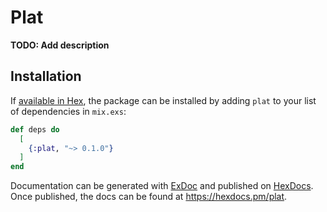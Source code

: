 # Plat

**TODO: Add description**

## Installation

If [available in Hex](https://hex.pm/docs/publish), the package can be installed
by adding `plat` to your list of dependencies in `mix.exs`:

```elixir
def deps do
  [
    {:plat, "~> 0.1.0"}
  ]
end
```

Documentation can be generated with [ExDoc](https://github.com/elixir-lang/ex_doc)
and published on [HexDocs](https://hexdocs.pm). Once published, the docs can
be found at <https://hexdocs.pm/plat>.

